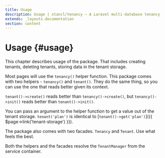 ```yaml
---
title: Usage
description: Usage | stancl/tenancy — A Laravel multi-database tenancy package that respects your code..
extends: _layouts.documentation
section: content
---
```


# Usage {#usage}

This chapter describes usage of the package. That includes creating tenants, deleting tenants, storing data in the tenant storage.

Most pages will use the `tenancy()` helper function. This package comes with two helpers - `tenancy()` and `tenant()`. They do the same thing, so you can use the one that reads better given its context.

`tenant()->create()` reads better than `tenancy()->create()`, but `tenancy()->init()` reads better than `tenant()->init()`.

You can pass an argument to the helper function to get a value out of the tenant storage. `tenant('plan')` is identical to [`tenant()->get('plan')`]({{ $page->link('tenant-storage') }}).

The package also comes with two facades. `Tenancy` and `Tenant`. Use what feels the best.

Both the helpers and the facades resolve the `TenantManager` from the service container.